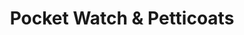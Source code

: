 ---
title: "Pocket Watch & Petticoats"
url: /bury-st-edmunds/pocket-watch-and-petticoats/
shop: clothes
---